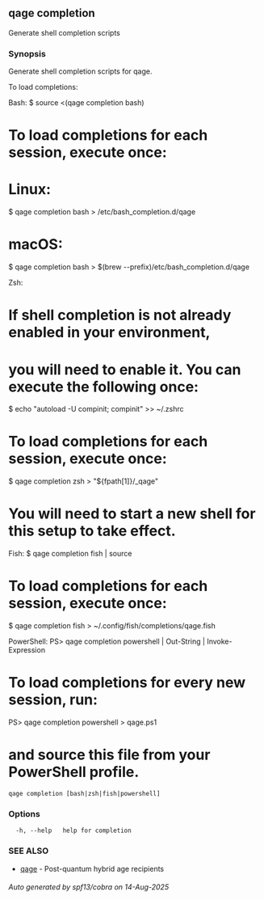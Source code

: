 ## qage completion

Generate shell completion scripts

### Synopsis

Generate shell completion scripts for qage.

To load completions:

Bash:
  $ source <(qage completion bash)
  # To load completions for each session, execute once:
  # Linux:
  $ qage completion bash > /etc/bash_completion.d/qage
  # macOS:
  $ qage completion bash > $(brew --prefix)/etc/bash_completion.d/qage

Zsh:
  # If shell completion is not already enabled in your environment,
  # you will need to enable it. You can execute the following once:
  $ echo "autoload -U compinit; compinit" >> ~/.zshrc
  # To load completions for each session, execute once:
  $ qage completion zsh > "${fpath[1]}/_qage"
  # You will need to start a new shell for this setup to take effect.

Fish:
  $ qage completion fish | source
  # To load completions for each session, execute once:
  $ qage completion fish > ~/.config/fish/completions/qage.fish

PowerShell:
  PS> qage completion powershell | Out-String | Invoke-Expression
  # To load completions for every new session, run:
  PS> qage completion powershell > qage.ps1
  # and source this file from your PowerShell profile.

```
qage completion [bash|zsh|fish|powershell]
```

### Options

```
  -h, --help   help for completion
```

### SEE ALSO

* [qage](qage.md)	 - Post-quantum hybrid age recipients

###### Auto generated by spf13/cobra on 14-Aug-2025
